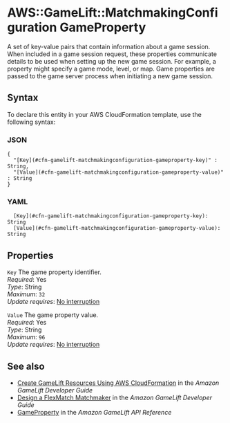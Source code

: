 # AWS::GameLift::MatchmakingConfiguration GameProperty<a name="aws-properties-gamelift-matchmakingconfiguration-gameproperty"></a>

A set of key\-value pairs that contain information about a game session\. When included in a game session request, these properties communicate details to be used when setting up the new game session\. For example, a property might specify a game mode, level, or map\. Game properties are passed to the game server process when initiating a new game session\. 

## Syntax<a name="aws-properties-gamelift-matchmakingconfiguration-gameproperty-syntax"></a>

To declare this entity in your AWS CloudFormation template, use the following syntax:

### JSON<a name="aws-properties-gamelift-matchmakingconfiguration-gameproperty-syntax.json"></a>

```
{
  "[Key](#cfn-gamelift-matchmakingconfiguration-gameproperty-key)" : String,
  "[Value](#cfn-gamelift-matchmakingconfiguration-gameproperty-value)" : String
}
```

### YAML<a name="aws-properties-gamelift-matchmakingconfiguration-gameproperty-syntax.yaml"></a>

```
  [Key](#cfn-gamelift-matchmakingconfiguration-gameproperty-key): String
  [Value](#cfn-gamelift-matchmakingconfiguration-gameproperty-value): String
```

## Properties<a name="aws-properties-gamelift-matchmakingconfiguration-gameproperty-properties"></a>

`Key`  <a name="cfn-gamelift-matchmakingconfiguration-gameproperty-key"></a>
The game property identifier\.  
*Required*: Yes  
*Type*: String  
*Maximum*: `32`  
*Update requires*: [No interruption](https://docs.aws.amazon.com/AWSCloudFormation/latest/UserGuide/using-cfn-updating-stacks-update-behaviors.html#update-no-interrupt)

`Value`  <a name="cfn-gamelift-matchmakingconfiguration-gameproperty-value"></a>
The game property value\.  
*Required*: Yes  
*Type*: String  
*Maximum*: `96`  
*Update requires*: [No interruption](https://docs.aws.amazon.com/AWSCloudFormation/latest/UserGuide/using-cfn-updating-stacks-update-behaviors.html#update-no-interrupt)

## See also<a name="aws-properties-gamelift-matchmakingconfiguration-gameproperty--seealso"></a>
+ [ Create GameLift Resources Using AWS CloudFormation](https://docs.aws.amazon.com/gamelift/latest/developerguide/resources-cloudformation.html) in the *Amazon GameLift Developer Guide*
+  [Design a FlexMatch Matchmaker](https://docs.aws.amazon.com/gamelift/latest/flexmatchguide/match-configuration.html) in the *Amazon GameLift Developer Guide* 
+  [GameProperty](https://docs.aws.amazon.com/gamelift/latest/apireference/API_GameProperty.html) in the *Amazon GameLift API Reference* 

